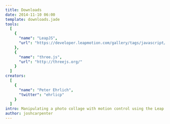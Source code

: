 ```yaml
---
title: Downloads
date: 2014-11-10 06:00
template: downloads.jade
tools:
  [
    {
      "name": "LeapJS",
      "url": "https://developer.leapmotion.com/gallery/tags/javascript/"
    },
    {
      "name": "three.js",
      "url": "http://threejs.org/"
    }
  ]
creators:
  [
    {
      "name": "Peter Ehrlich",
      "twitter": "ehrlicp"
    }
  ]
intro: Manipulating a photo collage with motion control using the Leap Motion, Oculus Rift mounting bracket, and LeapJS API.
author: joshcarpenter
---
```

